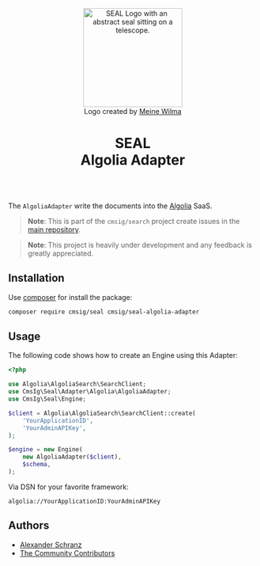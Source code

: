 <div align="center">
    <img alt="SEAL Logo with an abstract seal sitting on a telescope." src="https://avatars.githubusercontent.com/u/120221538?s=400&v=6" width="200" height="200">
</div>

<div align="center">Logo created by <a href="https://cargocollective.com/meinewilma">Meine Wilma</a></div>

<h1 align="center">SEAL <br /> Algolia Adapter</h1>

<br />
<br />

The `AlgoliaAdapter` write the documents into the [Algolia](https://www.algolia.com/de/) SaaS.

> **Note**:
> This is part of the `cmsig/search` project create issues in the [main repository](https://github.com/php-cmsig/search).

> **Note**:
> This project is heavily under development and any feedback is greatly appreciated.

## Installation

Use [composer](https://getcomposer.org/) for install the package:

```bash
composer require cmsig/seal cmsig/seal-algolia-adapter
```

## Usage

The following code shows how to create an Engine using this Adapter:

```php
<?php

use Algolia\AlgoliaSearch\SearchClient;
use CmsIg\Seal\Adapter\Algolia\AlgoliaAdapter;
use CmsIg\Seal\Engine;

$client = Algolia\AlgoliaSearch\SearchClient::create(
    'YourApplicationID',
    'YourAdminAPIKey',
);

$engine = new Engine(
    new AlgoliaAdapter($client),
    $schema,
);
```

Via DSN for your favorite framework:

```env
algolia://YourApplicationID:YourAdminAPIKey
```

## Authors

- [Alexander Schranz](https://github.com/alexander-schranz/)
- [The Community Contributors](https://github.com/php-cmsig/search/graphs/contributors)
